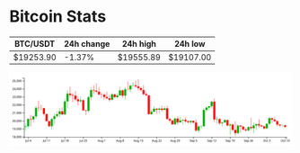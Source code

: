 # Bitcoin Stats

BTC/USDT|24h change|24h high|24h low|
|---|---|---|---|
|$19253.90|-1.37%|$19555.89|$19107.00|

<img src="./chart.svg">
